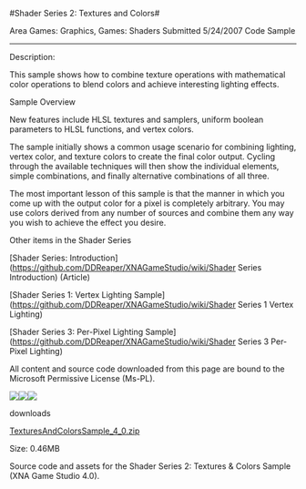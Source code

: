 #Shader Series 2: Textures and Colors#

Area
Games: Graphics, Games: Shaders
Submitted
5/24/2007
Code Sample

---

Description:

This sample shows how to combine texture operations with mathematical color operations to blend colors and achieve interesting lighting effects.

Sample Overview

New features include HLSL textures and samplers, uniform boolean parameters to HLSL functions, and vertex colors.

The sample initially shows a common usage scenario for combining lighting, vertex color, and texture colors to create the final color output. Cycling through the available techniques will then show the individual elements, simple combinations, and finally alternative combinations of all three.

The most important lesson of this sample is that the manner in which you come up with the output color for a pixel is completely arbitrary. You may use colors derived from any number of sources and combine them any way you wish to achieve the effect you desire.

Other items in the Shader Series

[Shader Series: Introduction](https://github.com/DDReaper/XNAGameStudio/wiki/Shader Series Introduction) (Article)

[Shader Series 1: Vertex Lighting Sample](https://github.com/DDReaper/XNAGameStudio/wiki/Shader Series 1 Vertex Lighting)

[Shader Series 3: Per-Pixel Lighting Sample](https://github.com/DDReaper/XNAGameStudio/wiki/Shader Series 3 Per-Pixel Lighting)



All content and source code downloaded from this page are bound to the Microsoft Permissive License (Ms-PL).

![](https://github.com/DDReaper/XNAGameStudio/blob/master/Images/XNA_TexturesAndColors_01_small.jpg)![](https://github.com/DDReaper/XNAGameStudio/blob/master/Images/XNA_TexturesAndColors_02_small.jpg)![](https://github.com/DDReaper/XNAGameStudio/blob/master/Images/XNA_TexturesAndColors_03_small.jpg)

		
downloads

[TexturesAndColorsSample_4_0.zip](https://github.com/DDReaper/XNAGameStudio/blob/master/Samples/TexturesAndColorsSample_4_0.zip?raw=true)

Size: 0.46MB

Source code and assets for the Shader Series 2: Textures & Colors Sample (XNA Game Studio 4.0). 